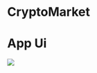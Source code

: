 # CryptoMarket

# App Ui
<img src="https://user-images.githubusercontent.com/92257857/183237791-74d619e3-d7b6-4b1e-b886-d121f4dfec91.png">
